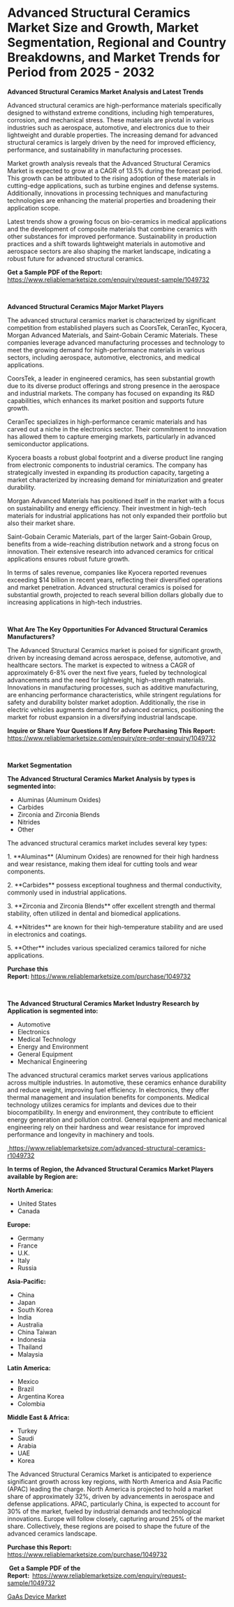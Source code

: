 <p><h1>Advanced Structural Ceramics Market Size and Growth, Market Segmentation, Regional and Country Breakdowns, and Market Trends for Period from 2025 -  2032</h1></p><p><strong>Advanced Structural Ceramics Market Analysis and Latest Trends</strong></p>
<p><p>Advanced structural ceramics are high-performance materials specifically designed to withstand extreme conditions, including high temperatures, corrosion, and mechanical stress. These materials are pivotal in various industries such as aerospace, automotive, and electronics due to their lightweight and durable properties. The increasing demand for advanced structural ceramics is largely driven by the need for improved efficiency, performance, and sustainability in manufacturing processes. </p><p>Market growth analysis reveals that the Advanced Structural Ceramics Market is expected to grow at a CAGR of 13.5% during the forecast period. This growth can be attributed to the rising adoption of these materials in cutting-edge applications, such as turbine engines and defense systems. Additionally, innovations in processing techniques and manufacturing technologies are enhancing the material properties and broadening their application scope. </p><p>Latest trends show a growing focus on bio-ceramics in medical applications and the development of composite materials that combine ceramics with other substances for improved performance. Sustainability in production practices and a shift towards lightweight materials in automotive and aerospace sectors are also shaping the market landscape, indicating a robust future for advanced structural ceramics.</p></p>
<p><strong>Get a Sample PDF of the Report:&nbsp;</strong> <a href="https://www.reliablemarketsize.com/enquiry/request-sample/1049732?utm_campaign=2759&utm_medium=2&utm_source=Github&utm_content=ia&utm_term=01042025&utm_id=advanced-structural-ceramics">https://www.reliablemarketsize.com/enquiry/request-sample/1049732</a></p>
<p>&nbsp;</p>
<p><strong>Advanced Structural Ceramics Major Market Players</strong></p>
<p><p>The advanced structural ceramics market is characterized by significant competition from established players such as CoorsTek, CeranTec, Kyocera, Morgan Advanced Materials, and Saint-Gobain Ceramic Materials. These companies leverage advanced manufacturing processes and technology to meet the growing demand for high-performance materials in various sectors, including aerospace, automotive, electronics, and medical applications.</p><p>CoorsTek, a leader in engineered ceramics, has seen substantial growth due to its diverse product offerings and strong presence in the aerospace and industrial markets. The company has focused on expanding its R&D capabilities, which enhances its market position and supports future growth. </p><p>CeranTec specializes in high-performance ceramic materials and has carved out a niche in the electronics sector. Their commitment to innovation has allowed them to capture emerging markets, particularly in advanced semiconductor applications. </p><p>Kyocera boasts a robust global footprint and a diverse product line ranging from electronic components to industrial ceramics. The company has strategically invested in expanding its production capacity, targeting a market characterized by increasing demand for miniaturization and greater durability.</p><p>Morgan Advanced Materials has positioned itself in the market with a focus on sustainability and energy efficiency. Their investment in high-tech materials for industrial applications has not only expanded their portfolio but also their market share.</p><p>Saint-Gobain Ceramic Materials, part of the larger Saint-Gobain Group, benefits from a wide-reaching distribution network and a strong focus on innovation. Their extensive research into advanced ceramics for critical applications ensures robust future growth.</p><p>In terms of sales revenue, companies like Kyocera reported revenues exceeding $14 billion in recent years, reflecting their diversified operations and market penetration. Advanced structural ceramics is poised for substantial growth, projected to reach several billion dollars globally due to increasing applications in high-tech industries.</p></p>
<p>&nbsp;</p>
<p><strong>What Are The Key Opportunities For Advanced Structural Ceramics Manufacturers?</strong></p>
<p><p>The Advanced Structural Ceramics market is poised for significant growth, driven by increasing demand across aerospace, defense, automotive, and healthcare sectors. The market is expected to witness a CAGR of approximately 6-8% over the next five years, fueled by technological advancements and the need for lightweight, high-strength materials. Innovations in manufacturing processes, such as additive manufacturing, are enhancing performance characteristics, while stringent regulations for safety and durability bolster market adoption. Additionally, the rise in electric vehicles augments demand for advanced ceramics, positioning the market for robust expansion in a diversifying industrial landscape.</p></p>
<p><strong>Inquire or Share Your Questions If Any Before Purchasing This Report:</strong> <a href="https://www.reliablemarketsize.com/enquiry/pre-order-enquiry/1049732?utm_campaign=2759&utm_medium=2&utm_source=Github&utm_content=ia&utm_term=01042025&utm_id=advanced-structural-ceramics">https://www.reliablemarketsize.com/enquiry/pre-order-enquiry/1049732</a></p>
<p>&nbsp;</p>
<p><strong>Market Segmentation</strong></p>
<p><strong>The Advanced Structural Ceramics Market Analysis by types is segmented into:</strong></p>
<p><ul><li>Aluminas (Aluminum Oxides)</li><li>Carbides</li><li>Zirconia and Zirconia Blends</li><li>Nitrides</li><li>Other</li></ul></p>
<p><p>The advanced structural ceramics market includes several key types: </p><p>1. **Aluminas** (Aluminum Oxides) are renowned for their high hardness and wear resistance, making them ideal for cutting tools and wear components.  </p><p>2. **Carbides** possess exceptional toughness and thermal conductivity, commonly used in industrial applications.  </p><p>3. **Zirconia and Zirconia Blends** offer excellent strength and thermal stability, often utilized in dental and biomedical applications.  </p><p>4. **Nitrides** are known for their high-temperature stability and are used in electronics and coatings.  </p><p>5. **Other** includes various specialized ceramics tailored for niche applications.</p></p>
<p><strong>Purchase this Report:&nbsp;</strong><a href="https://www.reliablemarketsize.com/purchase/1049732?utm_campaign=2759&utm_medium=2&utm_source=Github&utm_content=ia&utm_term=01042025&utm_id=advanced-structural-ceramics">https://www.reliablemarketsize.com/purchase/1049732</a></p>
<p>&nbsp;</p>
<p><strong>The Advanced Structural Ceramics Market Industry Research by Application is segmented into:</strong></p>
<p><ul><li>Automotive</li><li>Electronics</li><li>Medical Technology</li><li>Energy and Environment</li><li>General Equipment</li><li>Mechanical Engineering</li></ul></p>
<p><p>The advanced structural ceramics market serves various applications across multiple industries. In automotive, these ceramics enhance durability and reduce weight, improving fuel efficiency. In electronics, they offer thermal management and insulation benefits for components. Medical technology utilizes ceramics for implants and devices due to their biocompatibility. In energy and environment, they contribute to efficient energy generation and pollution control. General equipment and mechanical engineering rely on their hardness and wear resistance for improved performance and longevity in machinery and tools.</p></p>
<p><a href="https://www.reliablemarketsize.com/advanced-structural-ceramics-r1049732?utm_campaign=2759&utm_medium=2&utm_source=Github&utm_content=ia&utm_term=01042025&utm_id=advanced-structural-ceramics">&nbsp;https://www.reliablemarketsize.com/advanced-structural-ceramics-r1049732</a></p>
<p><strong>In terms of Region, the Advanced Structural Ceramics Market Players available by Region are:</strong></p>
<p>
    <p> <strong> North America: </strong>
        <ul>
            <li>United States</li>
            <li>Canada</li>
        </ul>
        </p> 
    <p> <strong> Europe: </strong>
        <ul>
            <li>Germany</li>
            <li>France</li>
            <li>U.K.</li>
            <li>Italy</li>
            <li>Russia</li>
        </ul>
        </p> 
    <p> <strong> Asia-Pacific: </strong>
        <ul>
            <li>China</li>
            <li>Japan</li>
            <li>South Korea</li>
            <li>India</li>
            <li>Australia</li>
            <li>China Taiwan</li>
            <li>Indonesia</li>
            <li>Thailand</li>
            <li>Malaysia</li>
        </ul>
        </p> 
    <p> <strong> Latin America: </strong>
        <ul>
            <li>Mexico</li>
            <li>Brazil</li>
            <li>Argentina Korea</li>
            <li>Colombia</li>
        </ul>
        </p> 
    <p> <strong> Middle East & Africa: </strong>
        <ul>
            <li>Turkey</li>
            <li>Saudi</li>
            <li>Arabia</li>
            <li>UAE</li>
            <li>Korea</li>
        </ul>
    </p>
    </p>
<p><p>The Advanced Structural Ceramics Market is anticipated to experience significant growth across key regions, with North America and Asia Pacific (APAC) leading the charge. North America is projected to hold a market share of approximately 32%, driven by advancements in aerospace and defense applications. APAC, particularly China, is expected to account for 30% of the market, fueled by industrial demands and technological innovations. Europe will follow closely, capturing around 25% of the market share. Collectively, these regions are poised to shape the future of the advanced ceramics landscape.</p></p>
<p><strong>Purchase this Report: </strong><a href="https://www.reliablemarketsize.com/purchase/1049732?utm_campaign=2759&utm_medium=2&utm_source=Github&utm_content=ia&utm_term=01042025&utm_id=advanced-structural-ceramics">https://www.reliablemarketsize.com/purchase/1049732</a></p>
<p>&nbsp;<strong>Get a Sample PDF of the Report:&nbsp;&nbsp;</strong><a href="https://www.reliablemarketsize.com/enquiry/request-sample/1049732?utm_campaign=2759&utm_medium=2&utm_source=Github&utm_content=ia&utm_term=01042025&utm_id=advanced-structural-ceramics">https://www.reliablemarketsize.com/enquiry/request-sample/1049732</a></p>
<p><strong></strong></p>
<p><p><a href="https://github.com/meuskocov/Market-Research-Report-List-1/blob/main/gaas-device-market.md?utm_campaign=2759&utm_medium=2&utm_source=Github&utm_content=ia&utm_term=01042025&utm_id=advanced-structural-ceramics">GaAs Device Market</a></p></p>